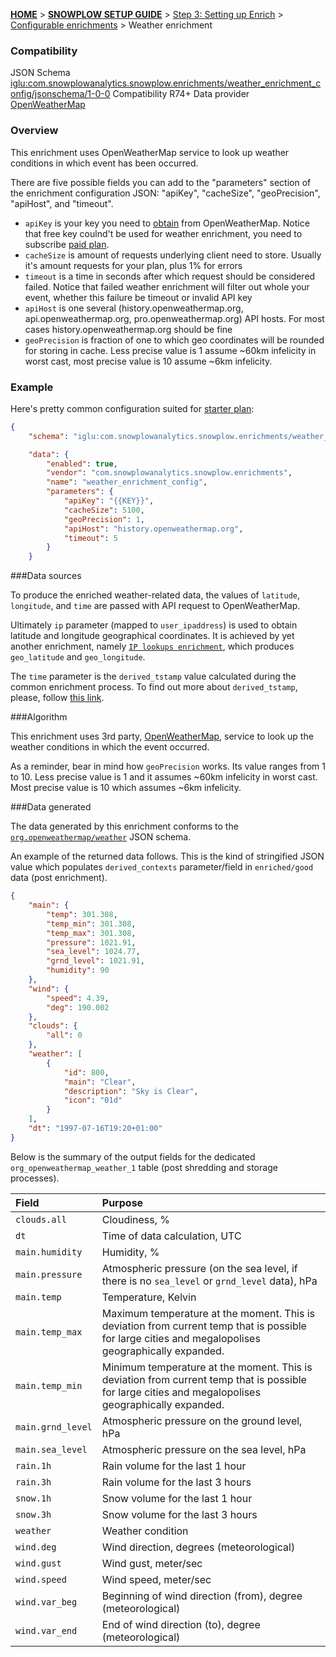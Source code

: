 <a name="top" />

[**HOME**](Home) > [**SNOWPLOW SETUP GUIDE**](Setting-up-Snowplow) > [Step 3: Setting up Enrich](Setting-up-enrich) > [Configurable enrichments](Configurable-enrichments) > Weather enrichment

### Compatibility

JSON Schema   [iglu:com.snowplowanalytics.snowplow.enrichments/weather_enrichment_config/jsonschema/1-0-0][schema]
Compatibility R74+
Data provider [OpenWeatherMap][owm]


### Overview

This enrichment uses OpenWeatherMap service to look up weather conditions in which event has been occurred.

There are five possible fields you can add to the "parameters" section of the enrichment configuration JSON: "apiKey", "cacheSize", "geoPrecision", "apiHost", and "timeout".

* `apiKey` is your key you need to [obtain][owm-signup] from OpenWeatherMap. Notice that free key coulnd't be used for weather enrichment, you need to subscribe [paid plan][owm-price].
* `cacheSize` is amount of requests underlying client need to store. Usually it's amount requests for your plan, plus 1% for errors
* `timeout` is a time in seconds after which request should be considered failed. Notice that failed weather enrichment will filter out whole your event, whether this failure be timeout or invalid API key
* `apiHost` is one several (history.openweathermap.org, api.openweathermap.org, pro.openweathermap.org) API hosts. For most cases history.openweathermap.org should be fine
* `geoPrecision` is fraction of one to which geo coordinates will be rounded for storing in cache. Less precise value is 1 assume ~60km infelicity in worst cast, most precise value is 10 assume ~6km infelicity.

### Example

Here's pretty common configuration suited for [starter plan][owm-price]:

```json
{
    "schema": "iglu:com.snowplowanalytics.snowplow.enrichments/weather_enrichment_config/jsonschema/1-0-0",

    "data": {
        "enabled": true,
        "vendor": "com.snowplowanalytics.snowplow.enrichments",
        "name": "weather_enrichment_config",
        "parameters": {
            "apiKey": "{{KEY}}",
            "cacheSize": 5100,
            "geoPrecision": 1,
            "apiHost": "history.openweathermap.org",
            "timeout": 5
        }
    }
```

###Data sources

To produce the enriched weather-related data, the values of `latitude`, `longitude`, and `time` are passed with API request to OpenWeatherMap.

Ultimately `ip` parameter (mapped to `user_ipaddress`) is used to obtain latitude and longitude geographical coordinates. It is achieved by yet another enrichment, namely [`IP lookups enrichment`](IP-lookups-enrichment), which produces `geo_latitude` and `geo_longitude`.

The `time` parameter is the `derived_tstamp` value calculated during the common enrichment process. To find out more about `derived_tstamp`, please, follow [this link](http://snowplowanalytics.com/blog/2015/09/15/improving-snowplows-understanding-of-time/).

###Algorithm

This enrichment uses 3rd party, [OpenWeatherMap][owm], service to look up the weather conditions in which the event occurred.

As a reminder, bear in mind how `geoPrecision` works. Its value ranges from 1 to 10. Less precise value is 1 and it assumes ~60km infelicity in worst cast. Most precise value is 10 which assumes ~6km infelicity.

###Data generated

The data generated by this enrichment conforms to the [`org.openweathermap/weather`](https://github.com/snowplow/iglu-central/blob/master/schemas/org.openweathermap/weather/jsonschema/1-0-0) JSON schema.

An example of the returned data follows. This is the kind of stringified JSON value which populates `derived_contexts` parameter/field in `enriched/good` data (post enrichment).

```json
{
    "main": {
        "temp": 301.308,
        "temp_min": 301.308,
        "temp_max": 301.308,
        "pressure": 1021.91,
        "sea_level": 1024.77,
        "grnd_level": 1021.91,
        "humidity": 90
    },
    "wind": {
        "speed": 4.39,
        "deg": 190.002
    },
    "clouds": {
        "all": 0
    },
    "weather": [
        {
            "id": 800,
            "main": "Clear",
            "description": "Sky is Clear",
            "icon": "01d"
        }
    ],
    "dt": "1997-07-16T19:20+01:00"
}
```

Below is the summary of the output fields for the dedicated `org_openweathermap_weather_1` table (post shredding and storage processes).

Field | Purpose
:---|:---
`clouds.all` | Cloudiness, %
`dt` | Time of data calculation, UTC
`main.humidity` | Humidity, %
`main.pressure` | Atmospheric pressure (on the sea level, if there is no `sea_level` or `grnd_level` data), hPa
`main.temp` | Temperature, Kelvin
`main.temp_max` | Maximum temperature at the moment. This is deviation from current temp that is possible for large cities and megalopolises geographically expanded.
`main.temp_min` | Minimum temperature at the moment. This is deviation from current temp that is possible for large cities and megalopolises geographically expanded.
`main.grnd_level` | Atmospheric pressure on the ground level, hPa
`main.sea_level` | Atmospheric pressure on the sea level, hPa
`rain.1h` | Rain volume for the last 1 hour
`rain.3h` | Rain volume for the last 3 hours
`snow.1h` | Snow volume for the last 1 hour
`snow.3h` | Snow volume for the last 3 hours
`weather` | Weather condition
`wind.deg` | Wind direction, degrees (meteorological)
`wind.gust` | Wind gust, meter/sec
`wind.speed` | Wind speed, meter/sec
`wind.var_beg` | Beginning of wind direction (from), degree (meteorological)
`wind.var_end` | End of wind direction (to), degree (meteorological)


[schema]: http://iglucentral.com/schemas/com.snowplowanalytics.snowplow.enrichments/weather_enrichment_config/jsonschema/1-0-0
[owm]: http://openweathermap.org
[owm-price]: http://openweathermap.org/price
[owm-signup]: http://home.openweathermap.org/users/sign_up

